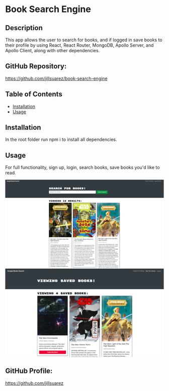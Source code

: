# Book Search Engine
  
  ## Description
  This app allows the user to search for books, and if logged in save books to their profile by using React, React Router, MongoDB, Apollo Server, and Apollo Client, along with other dependencies.

 ## GitHub Repository:

  https://github.com/jillsuarez/book-search-engine
  ## Table of Contents
  * [Installation](#installation)
  * [Usage](#usage)
 
  ## Installation
  In the root folder run npm i to install all dependencies. 
  ## Usage
  For full functionality, sign up, login, search books, save books you'd like to read.
  
 ![homepage](./images/bse-home.png)
 ![saved books](./images/bse-saved.png)
  
  ## GitHub Profile:
  
  https://github.com/jillsuarez


